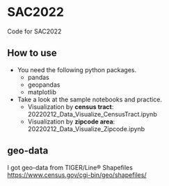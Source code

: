 # SAC2022
Code for SAC2022

## How to use

- You need the following python packages.
    - pandas
    - geopandas
    - matplotlib
- Take a look at the sample notebooks and practice. 
    - Visualization by **census tract**: 20220212_Data_Visualize_CensusTract.ipynb
    - Visualization by **zipcode area**: 20220212_Data_Visualize_Zipcode.ipynb
    
## geo-data

I got geo-data from TIGER/Line® Shapefiles  
https://www.census.gov/cgi-bin/geo/shapefiles/